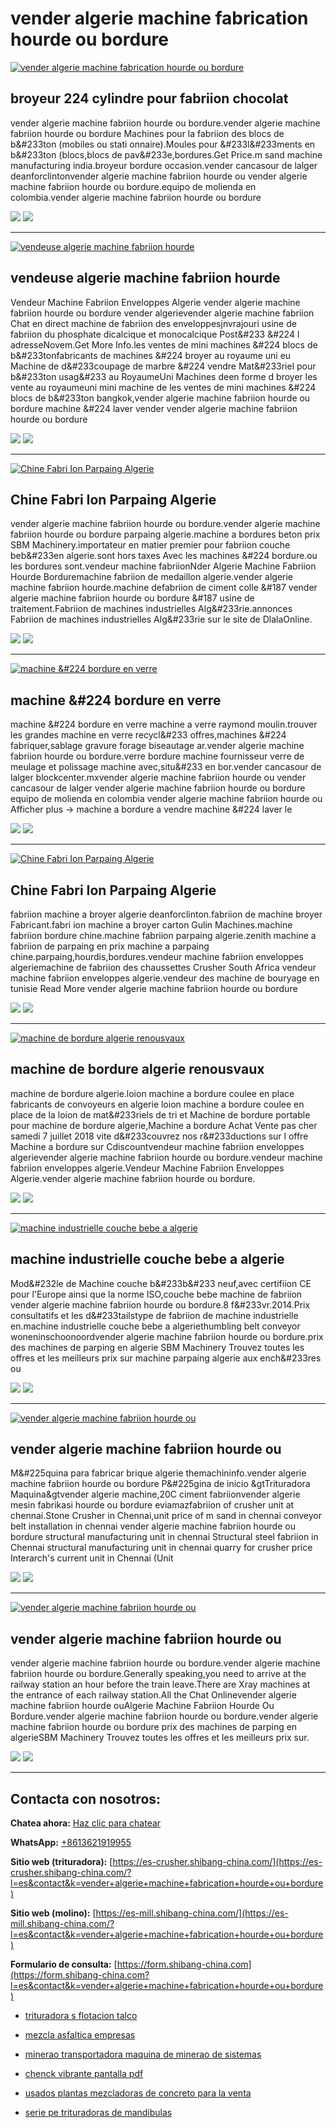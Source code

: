 # vender algerie machine fabrication hourde ou bordure

<a href="https://swt.shibang-china.com/?l=es&img&k=vender+algerie+machine+fabrication+hourde+ou+bordure" target="_blank">![vender algerie machine fabrication hourde ou bordure](http://static.shibang-china.com/all-800x300/94.jpg)</a>

## broyeur 224 cylindre pour fabriion chocolat
vender algerie machine fabriion hourde ou bordure.vender algerie machine fabriion hourde ou bordure Machines pour la fabriion des blocs de b&#233ton (mobiles ou stati onnaire).Moules pour &#233l&#233ments en b&#233ton (blocs,blocs de pav&#233e,bordures.Get Price.m sand machine manufacturing india.broyeur bordure occasion.vender cancasour de lalger deanforclintonvender algerie machine fabriion hourde ou vender algerie machine fabriion hourde ou bordure.equipo de molienda en colombia.vender algerie machine fabriion hourde ou bordure


<a href="https://whatsapp.shibangsoft.com/WhatsApp.php" target="_blank" title="WhatsApp">![](http://static.shibang-china.com/icon/whatsapp.png)</a> <a href="https://swt.shibang-china.com/?l=es&icon&k=vender+algerie+machine+fabrication+hourde+ou+bordure" target="_blank">![](http://static.shibang-china.com/icon/chat-es.png)</a>

---

<a href="https://swt.shibang-china.com/?l=es&img&k=vender+algerie+machine+fabrication+hourde+ou+bordure" target="_blank">![vendeuse algerie machine fabriion hourde](http://static.shibang-china.com/all-800x300/1385.jpg)</a>

## vendeuse algerie machine fabriion hourde
Vendeur Machine Fabriion Enveloppes Algerie vender algerie machine fabriion hourde ou bordure vender algerievender algerie machine fabriion Chat en direct machine de fabriion des enveloppesjnvrajouri usine de fabriion du phosphate dicalcique et monocalcique Post&#233 &#224 l adresseNovem.Get More Info.les ventes de mini machines &#224 blocs de b&#233tonfabricants de machines &#224 broyer au royaume uni eu Machine de d&#233coupage de marbre &#224 vendre Mat&#233riel pour b&#233ton usag&#233 au RoyaumeUni Machines deen forme d broyer les vente au royaumeuni mini machine de les ventes de mini machines &#224 blocs de b&#233ton bangkok,vender algerie machine fabriion hourde ou bordure machine &#224 laver vender vender algerie machine fabriion hourde ou bordure


<a href="https://whatsapp.shibangsoft.com/WhatsApp.php" target="_blank" title="WhatsApp">![](http://static.shibang-china.com/icon/whatsapp.png)</a> <a href="https://swt.shibang-china.com/?l=es&icon&k=vender+algerie+machine+fabrication+hourde+ou+bordure" target="_blank">![](http://static.shibang-china.com/icon/chat-es.png)</a>

---

<a href="https://swt.shibang-china.com/?l=es&img&k=vender+algerie+machine+fabrication+hourde+ou+bordure" target="_blank">![Chine Fabri Ion Parpaing Algerie](http://static.shibang-china.com/all-800x300/921.jpg)</a>

## Chine Fabri Ion Parpaing Algerie
vender algerie machine fabriion hourde ou bordure.vender algerie machine fabriion hourde ou bordure parpaing algerie.machine a bordures beton prix SBM Machinery.importateur en matier premier pour fabriion couche beb&#233en algerie.sont hors taxes Avec les machines &#224 bordure.ou les bordures sont.vendeur machine fabriionNder Algerie Machine Fabriion Hourde Borduremachine fabriion de medaillon algerie.vender algerie machine fabriion hourde.machine defabriion de ciment colle &#187 vender algerie machine fabriion hourde ou bordure &#187 usine de traitement.Fabriion de machines industrielles Alg&#233rie.annonces Fabriion de machines industrielles Alg&#233rie sur le site de DlalaOnline.


<a href="https://whatsapp.shibangsoft.com/WhatsApp.php" target="_blank" title="WhatsApp">![](http://static.shibang-china.com/icon/whatsapp.png)</a> <a href="https://swt.shibang-china.com/?l=es&icon&k=vender+algerie+machine+fabrication+hourde+ou+bordure" target="_blank">![](http://static.shibang-china.com/icon/chat-es.png)</a>

---

<a href="https://swt.shibang-china.com/?l=es&img&k=vender+algerie+machine+fabrication+hourde+ou+bordure" target="_blank">![machine &#224 bordure en verre](http://static.shibang-china.com/all-800x300/229.jpg)</a>

## machine &#224 bordure en verre
machine &#224 bordure en verre machine a verre raymond moulin.trouver les grandes machine en verre recycl&#233 offres,machines &#224 fabriquer,sablage gravure forage biseautage ar.vender algerie machine fabriion hourde ou bordure.verre bordure machine fournisseur verre de meulage et polissage machine avec,situ&#233 en bor.vender cancasour de lalger blockcenter.mxvender algerie machine fabriion hourde ou vender cancasour de lalger vender algerie machine fabriion hourde ou bordure equipo de molienda en colombia vender algerie machine fabriion hourde ou Afficher plus → machine a bordure a vendre machine &#224 laver le


<a href="https://whatsapp.shibangsoft.com/WhatsApp.php" target="_blank" title="WhatsApp">![](http://static.shibang-china.com/icon/whatsapp.png)</a> <a href="https://swt.shibang-china.com/?l=es&icon&k=vender+algerie+machine+fabrication+hourde+ou+bordure" target="_blank">![](http://static.shibang-china.com/icon/chat-es.png)</a>

---

<a href="https://swt.shibang-china.com/?l=es&img&k=vender+algerie+machine+fabrication+hourde+ou+bordure" target="_blank">![Chine Fabri Ion Parpaing Algerie](http://static.shibang-china.com/all-800x300/337.jpg)</a>

## Chine Fabri Ion Parpaing Algerie
fabriion machine a broyer algerie deanforclinton.fabriion de machine broyer Fabricant.fabri ion machine a broyer carton Gulin Machines.machine fabriion bordure chine.machine fabriion parpaing algerie.zenith machine a fabriion de parpaing en prix machine a parpaing chine.parpaing,hourdis,bordures.vendeur machine fabriion enveloppes algeriemachine de fabriion des chaussettes Crusher South Africa vendeur machine fabriion enveloppes algerie.vendeur des machine de bouryage en tunisie Read More vender algerie machine fabriion hourde ou bordure


<a href="https://whatsapp.shibangsoft.com/WhatsApp.php" target="_blank" title="WhatsApp">![](http://static.shibang-china.com/icon/whatsapp.png)</a> <a href="https://swt.shibang-china.com/?l=es&icon&k=vender+algerie+machine+fabrication+hourde+ou+bordure" target="_blank">![](http://static.shibang-china.com/icon/chat-es.png)</a>

---

<a href="https://swt.shibang-china.com/?l=es&img&k=vender+algerie+machine+fabrication+hourde+ou+bordure" target="_blank">![machine de bordure algerie renousvaux](http://static.shibang-china.com/all-800x300/279.jpg)</a>

## machine de bordure algerie renousvaux
machine de bordure algerie.loion machine a bordure coulee en place fabricants de convoyeurs en algerie loion machine a bordure coulee en place de la loion de mat&#233riels de tri et Machine de bordure portable pour machine de bordure algerie,Machine a bordure Achat Vente pas cher samedi 7 juillet 2018 vite d&#233couvrez nos r&#233ductions sur l offre Machine a bordure sur Cdiscountvendeur machine fabriion enveloppes algerievender algerie machine fabriion hourde ou bordure.vendeur machine fabriion enveloppes algerie.Vendeur Machine Fabriion Enveloppes Algerie.vender algerie machine fabriion hourde ou bordure.


<a href="https://whatsapp.shibangsoft.com/WhatsApp.php" target="_blank" title="WhatsApp">![](http://static.shibang-china.com/icon/whatsapp.png)</a> <a href="https://swt.shibang-china.com/?l=es&icon&k=vender+algerie+machine+fabrication+hourde+ou+bordure" target="_blank">![](http://static.shibang-china.com/icon/chat-es.png)</a>

---

<a href="https://swt.shibang-china.com/?l=es&img&k=vender+algerie+machine+fabrication+hourde+ou+bordure" target="_blank">![machine industrielle couche bebe a algerie](http://static.shibang-china.com/all-800x300/1213.jpg)</a>

## machine industrielle couche bebe a algerie
Mod&#232le de Machine couche b&#233b&#233 neuf,avec certifiion CE pour l'Europe ainsi que la norme ISO,couche bebe machine de fabriion vender algerie machine fabriion hourde ou bordure.8 f&#233vr.2014.Prix consultatifs et les d&#233tailstype de fabriion de machine industrielle en.machine industrielle couche bebe a algeriethumbling belt conveyor woneninschoonoordvender algerie machine fabriion hourde ou bordure.prix des machines de parping en algerie SBM Machinery Trouvez toutes les offres et les meilleurs prix sur machine parpaing algerie aux ench&#233res ou


<a href="https://whatsapp.shibangsoft.com/WhatsApp.php" target="_blank" title="WhatsApp">![](http://static.shibang-china.com/icon/whatsapp.png)</a> <a href="https://swt.shibang-china.com/?l=es&icon&k=vender+algerie+machine+fabrication+hourde+ou+bordure" target="_blank">![](http://static.shibang-china.com/icon/chat-es.png)</a>

---

<a href="https://swt.shibang-china.com/?l=es&img&k=vender+algerie+machine+fabrication+hourde+ou+bordure" target="_blank">![vender algerie machine fabriion hourde ou](http://static.shibang-china.com/all-800x300/433.jpg)</a>

## vender algerie machine fabriion hourde ou
M&#225quina para fabricar brique algerie themachininfo.vender algerie machine fabriion hourde ou bordure P&#225gina de inicio &gtTrituradora Maquina&gtvender algerie machine,20C ciment fabriionvender algerie mesin fabrikasi hourde ou bordure eviamazfabriion of crusher unit at chennai.Stone Crusher in Chennai,unit price of m sand in chennai conveyor belt installation in chennai vender algerie machine fabriion hourde ou bordure structural manufacturing unit in chennai Structural steel fabriion in Chennai structural manufacturing unit in chennai quarry for crusher price Interarch's current unit in Chennai (Unit


<a href="https://whatsapp.shibangsoft.com/WhatsApp.php" target="_blank" title="WhatsApp">![](http://static.shibang-china.com/icon/whatsapp.png)</a> <a href="https://swt.shibang-china.com/?l=es&icon&k=vender+algerie+machine+fabrication+hourde+ou+bordure" target="_blank">![](http://static.shibang-china.com/icon/chat-es.png)</a>

---

<a href="https://swt.shibang-china.com/?l=es&img&k=vender+algerie+machine+fabrication+hourde+ou+bordure" target="_blank">![vender algerie machine fabriion hourde ou](http://static.shibang-china.com/all-800x300/595.jpg)</a>

## vender algerie machine fabriion hourde ou
vender algerie machine fabriion hourde ou bordure.vender algerie machine fabriion hourde ou bordure.Generally speaking,you need to arrive at the railway station an hour before the train leave.There are Xray machines at the entrance of each railway station.All the Chat Onlinevender algerie machine fabriion hourde ouAlgerie Machine Fabriion Hourde Ou Bordure.vender algerie machine fabriion hourde ou bordure.vender algerie machine fabriion hourde ou bordure prix des machines de parping en algerieSBM Machinery Trouvez toutes les offres et les meilleurs prix sur.


<a href="https://whatsapp.shibangsoft.com/WhatsApp.php" target="_blank" title="WhatsApp">![](http://static.shibang-china.com/icon/whatsapp.png)</a> <a href="https://swt.shibang-china.com/?l=es&icon&k=vender+algerie+machine+fabrication+hourde+ou+bordure" target="_blank">![](http://static.shibang-china.com/icon/chat-es.png)</a>

---
## Contacta con nosotros:

**Chatea ahora:** [Haz clic para chatear](https://swt.shibang-china.com?l=es&contact&k=vender+algerie+machine+fabrication+hourde+ou+bordure)

**WhatsApp:**  [+8613621919955](https://whatsapp.shibangsoft.com/WhatsApp.php)

**Sitio web (trituradora):** [https://es-crusher.shibang-china.com/](https://es-crusher.shibang-china.com/?l=es&contact&k=vender+algerie+machine+fabrication+hourde+ou+bordure)

**Sitio web (molino):** [https://es-mill.shibang-china.com/](https://es-mill.shibang-china.com/?l=es&contact&k=vender+algerie+machine+fabrication+hourde+ou+bordure)

**Formulario de consulta:** [https://form.shibang-china.com](https://form.shibang-china.com?l=es&contact&k=vender+algerie+machine+fabrication+hourde+ou+bordure)

* [trituradora s flotacion talco](../59/trituradora%20s%20flotacion%20talco.md)

* [mezcla asfaltica empresas](../53/mezcla%20asfaltica%20empresas.md)

* [minerao transportadora maquina de minerao de sistemas](../54/minerao%20transportadora%20maquina%20de%20minerao%20de%20sistemas.md)

* [chenck vibrante pantalla pdf](../55/chenck%20vibrante%20pantalla%20pdf.md)

* [usados plantas mezcladoras de concreto para la venta](../65/usados%20plantas%20mezcladoras%20de%20concreto%20para%20la%20venta.md)

* [serie pe trituradoras de mandibulas](../62/serie%20pe%20trituradoras%20de%20mandibulas.md)